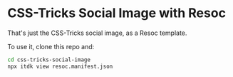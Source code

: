 # CSS-Tricks Social Image with Resoc

That's just the CSS-Tricks social image, as a Resoc template.

To use it, clone this repo and:

```bash
cd css-tricks-social-image
npx itdk view resoc.manifest.json
```
